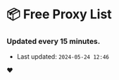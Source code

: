 # :package: Free Proxy List
### Updated every 15 minutes.

- Last updated: `2024-05-24 12:46`

:heart:

